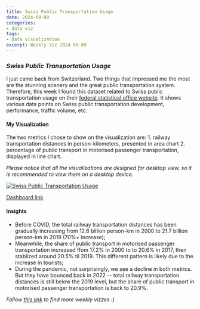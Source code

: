 ```yaml
---
title: Swiss Public Transportation Usage
date: 2024-09-09
categories:
- data viz
tags:
- data visualization
excerpt: Weekly Viz 2024-09-09
---
```


### *Swiss Public Transportation Usage*

I just came back from Switzerland. Two things that impressed me the most are the stunning scenery and the great public transportation system. Therefore, this week I found this dataset related to Swiss public transportation usage on their [federal statistical office website](https://www.bfs.admin.ch/bfs/en/home/statistics/mobility-transport/cross-sectional-topics/public-transport.html). It shows various data points on Swiss public transportation development, performance, traffic volume, etc.  

#### My Visualization

The two metrics I chose to show on the visualization are: 1. railway transportation distances in person-kilometers, presented in area chart 2. percentage of public transport in motorised passenger transportation, displayed in line chart.  

*Please notice that all the visualizations are designed for desktop view, so it is recommended to view them on a desktop device.*  

<div class='tableauPlaceholder' id='viz1725943613238' style='position: relative'>
  <noscript><a href='#'>
    <img alt='Swiss Public Transportation Usage ' src='https:&#47;&#47;public.tableau.com&#47;static&#47;images&#47;20&#47;20240909SwissPublicTransportationUsage&#47;SwissPublicTransportationUsage&#47;1_rss.png' style='border: none' />
  </a></noscript>
  <object class='tableauViz'  style='display:none;'>
    <param name='host_url' value='https%3A%2F%2Fpublic.tableau.com%2F' />
    <param name='embed_code_version' value='3' />
    <param name='site_root' value='' />
    <param name='name' value='20240909SwissPublicTransportationUsage&#47;SwissPublicTransportationUsage' />
    <param name='tabs' value='no' />
    <param name='toolbar' value='yes' />
    <param name='static_image' value='https:&#47;&#47;public.tableau.com&#47;static&#47;images&#47;20&#47;20240909SwissPublicTransportationUsage&#47;SwissPublicTransportationUsage&#47;1.png' />
    <param name='animate_transition' value='yes' />
    <param name='display_static_image' value='yes' />
    <param name='display_spinner' value='yes' />
    <param name='display_overlay' value='yes' />
    <param name='display_count' value='yes' />
    <param name='language' value='en-US' />
  </object></div>           
  <script type='text/javascript'>       
    var divElement = document.getElementById('viz1725943613238');      
    var vizElement = divElement.getElementsByTagName('object')[0];           
    if ( divElement.offsetWidth > 800 ) { vizElement.style.width='800px';vizElement.style.height='627px';} else if ( divElement.offsetWidth > 500 ) { vizElement.style.width='800px';vizElement.style.height='627px';} else { vizElement.style.width='100%';vizElement.style.height='727px';}       
    var scriptElement = document.createElement('script');               
    scriptElement.src = 'https://public.tableau.com/javascripts/api/viz_v1.js';     
    vizElement.parentNode.insertBefore(scriptElement, vizElement);            
  </script>

[Dashboard link](https://public.tableau.com/views/20240909SwissPublicTransportationUsage/SwissPublicTransportationUsage?:language=en-US&:sid=&:redirect=auth&:display_count=n&:origin=viz_share_link)
  
#### Insights
* Before COVID, the total railway transportation distances has been gradually increasing from 12.6 billion person-km in 2000 to 21.7 billion person-km in 2019 (70%+ increase);
* Meanwhile, the share of public transport in motorised passenger transportation increased ffom 17.2% in 2000 to to 20.6% in 2017, then stablized around 20.5% til 2019. This different pattern is likely due to the increase in tourists;
* During the pandemic, not surprisingly, we see a decline in both metrics. But they have bounced back in 2022 -- total railway transportation distances is still below the 2019 level, but the share of public transport in motorised passenger transportation is back to 20.9%.  
  
*Follow [this link](https://yudong-94.github.io/personal-website/project/WeeklyViz2024/) to find more weekly vizzes :)*
